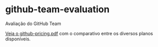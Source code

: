 # github-team-evaluation

Avaliação do GitHub Team

[Veja o github-pricing.pdf](github-pricing.pdf) com o comparativo entre os diversos planos disponíveis.


